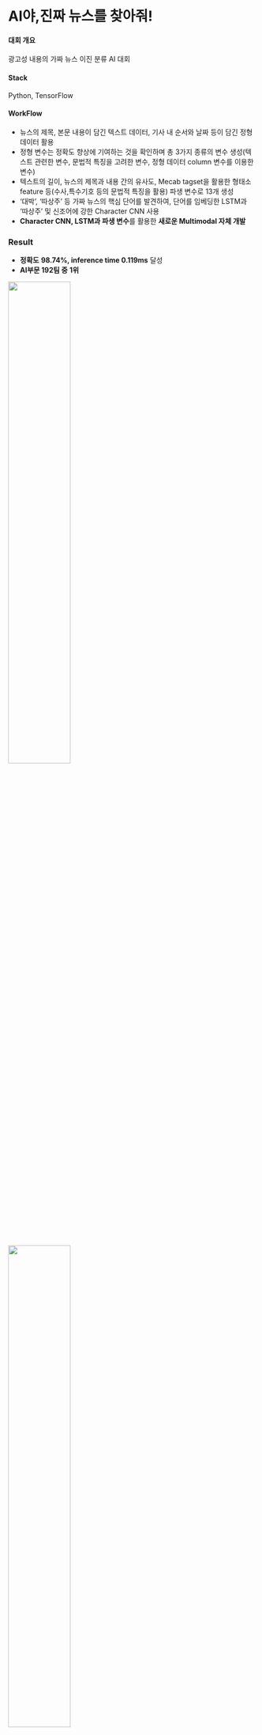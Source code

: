 # AI야,진짜 뉴스를 찾아줘!

#### 대회 개요
광고성 내용의 가짜 뉴스 이진 분류 AI 대회

#### Stack
Python, TensorFlow

#### WorkFlow
- 뉴스의 제목, 본문 내용이 담긴 텍스트 데이터, 기사 내 순서와 날짜 등이 담긴 정형 데이터 활용
- 정형 변수는 정확도 향상에 기여하는 것을 확인하며 총 3가지 종류의 변수 생성(텍스트 관련한 변수, 문법적 특징을 고려한 변수, 정형 데이터 column 변수를 이용한 변수)
- 텍스트의 길이, 뉴스의 제목과 내용 간의 유사도, Mecab tagset을 활용한 형태소 feature 등(수사,특수기호 등의 문법적 특징을 활용) 파생 변수로 13개 생성
- ‘대박’, ‘따상주’ 등 가짜 뉴스의 핵심 단어를 발견하여, 단어를 임베딩한 LSTM과 ‘따상주’ 및 신조어에 강한 Character CNN 사용
- **Character CNN, LSTM과 파생 변수**를 활용한 **새로운 Multimodal 자체 개발**

### Result
- **정확도** **98.74%, inference time 0.119ms** 달성
- **AI부문 192팀 중** **1위**

<img src="https://user-images.githubusercontent.com/77380514/223071573-9fa10730-15f3-4098-8b59-d38860452b63.jpg" width="50%"></img> <img src="https://user-images.githubusercontent.com/77380514/223071746-1e747196-9fc9-44d7-b4de-8cce0fa46b97.jpg" width="50%"></img>
<img src="https://user-images.githubusercontent.com/77380514/223071764-7f132e06-df98-4310-a03c-89c5be6b95e5.jpg" width="50%"></img> <img src="https://user-images.githubusercontent.com/77380514/223071771-8eae1288-f73a-4fd8-8721-8bd0929bc49c.jpg" width="50%"></img>
